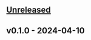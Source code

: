 <a name="unreleased"></a>
## [Unreleased]


<a name="v0.1.0"></a>
## v0.1.0 - 2024-04-10

[Unreleased]: /compare/v0.1.0...HEAD
